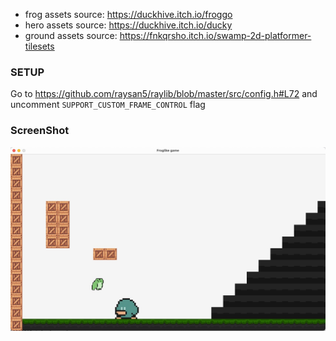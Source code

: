- frog assets source: https://duckhive.itch.io/froggo
- hero assets source: https://duckhive.itch.io/ducky
- ground assets source: https://fnkqrsho.itch.io/swamp-2d-platformer-tilesets

### SETUP

Go to https://github.com/raysan5/raylib/blob/master/src/config.h#L72 and uncomment `SUPPORT_CUSTOM_FRAME_CONTROL` flag

### ScreenShot

![](doc/screen.jpg)
